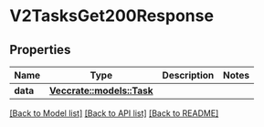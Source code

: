# V2TasksGet200Response

## Properties

Name | Type | Description | Notes
------------ | ------------- | ------------- | -------------
**data** | [**Vec<crate::models::Task>**](task.md) |  | 

[[Back to Model list]](../README.md#documentation-for-models) [[Back to API list]](../README.md#documentation-for-api-endpoints) [[Back to README]](../README.md)


